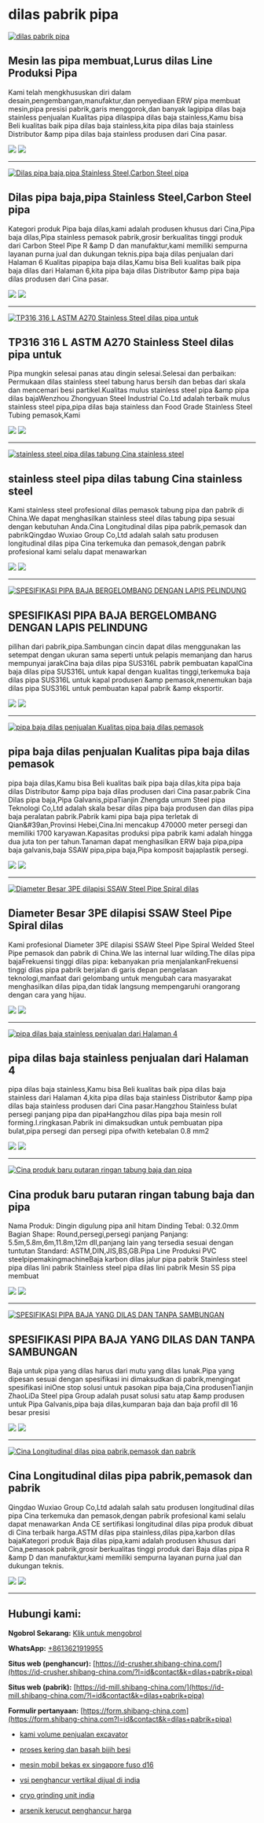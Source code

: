 # dilas pabrik pipa

<a href="https://swt.shibang-china.com/?l=id&img&k=dilas+pabrik+pipa" target="_blank">![dilas pabrik pipa](http://static.shibang-china.com/all-800x300/1073.jpg)</a>

## Mesin las pipa membuat,Lurus dilas Line Produksi Pipa
Kami telah mengkhususkan diri dalam desain,pengembangan,manufaktur,dan penyediaan ERW pipa membuat mesin,pipa presisi pabrik,garis menggorok,dan banyak lagipipa dilas baja stainless penjualan Kualitas pipa dilaspipa dilas baja stainless,Kamu bisa Beli kualitas baik pipa dilas baja stainless,kita pipa dilas baja stainless Distributor &amp pipa dilas baja stainless produsen dari Cina pasar.


<a href="https://whatsapp.shibangsoft.com/WhatsApp.php" target="_blank" title="WhatsApp">![](http://static.shibang-china.com/icon/whatsapp.png)</a> <a href="https://swt.shibang-china.com/?l=id&icon&k=dilas+pabrik+pipa" target="_blank">![](http://static.shibang-china.com/icon/chat-id.png)</a>

---

<a href="https://swt.shibang-china.com/?l=id&img&k=dilas+pabrik+pipa" target="_blank">![Dilas pipa baja,pipa Stainless Steel,Carbon Steel pipa](http://static.shibang-china.com/all-800x300/814.jpg)</a>

## Dilas pipa baja,pipa Stainless Steel,Carbon Steel pipa
Kategori produk Pipa baja dilas,kami adalah produsen khusus dari Cina,Pipa baja dilas,Pipa stainless pemasok pabrik,grosir berkualitas tinggi produk dari Carbon Steel Pipe R &amp D dan manufaktur,kami memiliki sempurna layanan purna jual dan dukungan teknis.pipa baja dilas penjualan dari Halaman 6 Kualitas pipapipa baja dilas,Kamu bisa Beli kualitas baik pipa baja dilas dari Halaman 6,kita pipa baja dilas Distributor &amp pipa baja dilas produsen dari Cina pasar.


<a href="https://whatsapp.shibangsoft.com/WhatsApp.php" target="_blank" title="WhatsApp">![](http://static.shibang-china.com/icon/whatsapp.png)</a> <a href="https://swt.shibang-china.com/?l=id&icon&k=dilas+pabrik+pipa" target="_blank">![](http://static.shibang-china.com/icon/chat-id.png)</a>

---

<a href="https://swt.shibang-china.com/?l=id&img&k=dilas+pabrik+pipa" target="_blank">![TP316 316 L ASTM A270 Stainless Steel dilas pipa untuk](http://static.shibang-china.com/all-800x300/1524.jpg)</a>

## TP316 316 L ASTM A270 Stainless Steel dilas pipa untuk
Pipa mungkin selesai panas atau dingin selesai.Selesai dan perbaikan: Permukaan dilas stainless steel tabung harus bersih dan bebas dari skala dan mencemari besi partikel.Kualitas mulus stainless steel pipa &amp pipa dilas bajaWenzhou Zhongyuan Steel Industrial Co.Ltd adalah terbaik mulus stainless steel pipa,pipa dilas baja stainless dan Food Grade Stainless Steel Tubing pemasok,Kami


<a href="https://whatsapp.shibangsoft.com/WhatsApp.php" target="_blank" title="WhatsApp">![](http://static.shibang-china.com/icon/whatsapp.png)</a> <a href="https://swt.shibang-china.com/?l=id&icon&k=dilas+pabrik+pipa" target="_blank">![](http://static.shibang-china.com/icon/chat-id.png)</a>

---

<a href="https://swt.shibang-china.com/?l=id&img&k=dilas+pabrik+pipa" target="_blank">![stainless steel pipa dilas tabung Cina stainless steel](http://static.shibang-china.com/all-800x300/699.jpg)</a>

## stainless steel pipa dilas tabung Cina stainless steel
Kami stainless steel profesional dilas pemasok tabung pipa dan pabrik di China.We dapat menghasilkan stainless steel dilas tabung pipa sesuai dengan kebutuhan Anda.Cina Longitudinal dilas pipa pabrik,pemasok dan pabrikQingdao Wuxiao Group Co,Ltd adalah salah satu produsen longitudinal dilas pipa Cina terkemuka dan pemasok,dengan pabrik profesional kami selalu dapat menawarkan


<a href="https://whatsapp.shibangsoft.com/WhatsApp.php" target="_blank" title="WhatsApp">![](http://static.shibang-china.com/icon/whatsapp.png)</a> <a href="https://swt.shibang-china.com/?l=id&icon&k=dilas+pabrik+pipa" target="_blank">![](http://static.shibang-china.com/icon/chat-id.png)</a>

---

<a href="https://swt.shibang-china.com/?l=id&img&k=dilas+pabrik+pipa" target="_blank">![SPESIFIKASI PIPA BAJA BERGELOMBANG DENGAN LAPIS PELINDUNG](http://static.shibang-china.com/all-800x300/1139.jpg)</a>

## SPESIFIKASI PIPA BAJA BERGELOMBANG DENGAN LAPIS PELINDUNG
pilihan dari pabrik,pipa.Sambungan cincin dapat dilas menggunakan las setempat dengan ukuran sama seperti untuk pelapis memanjang dan harus mempunyai jarakCina baja dilas pipa SUS316L pabrik pembuatan kapalCina baja dilas pipa SUS316L untuk kapal dengan kualitas tinggi,terkemuka baja dilas pipa SUS316L untuk kapal produsen &amp pemasok,menemukan baja dilas pipa SUS316L untuk pembuatan kapal pabrik &amp eksportir.


<a href="https://whatsapp.shibangsoft.com/WhatsApp.php" target="_blank" title="WhatsApp">![](http://static.shibang-china.com/icon/whatsapp.png)</a> <a href="https://swt.shibang-china.com/?l=id&icon&k=dilas+pabrik+pipa" target="_blank">![](http://static.shibang-china.com/icon/chat-id.png)</a>

---

<a href="https://swt.shibang-china.com/?l=id&img&k=dilas+pabrik+pipa" target="_blank">![pipa baja dilas penjualan Kualitas pipa baja dilas pemasok](http://static.shibang-china.com/all-800x300/1390.jpg)</a>

## pipa baja dilas penjualan Kualitas pipa baja dilas pemasok
pipa baja dilas,Kamu bisa Beli kualitas baik pipa baja dilas,kita pipa baja dilas Distributor &amp pipa baja dilas produsen dari Cina pasar.pabrik Cina Dilas pipa baja,Pipa Galvanis,pipaTianjin Zhengda umum Steel pipa Teknologi Co,Ltd adalah skala besar dilas pipa baja produsen dan dilas pipa baja peralatan pabrik.Pabrik kami pipa baja pipa terletak di Qian&#39an,Provinsi Hebei,Cina.Ini mencakup 470000 meter persegi dan memiliki 1700 karyawan.Kapasitas produksi pipa pabrik kami adalah hingga dua juta ton per tahun.Tanaman dapat menghasilkan ERW baja pipa,pipa baja galvanis,baja SSAW pipa,pipa baja,Pipa komposit bajaplastik persegi.


<a href="https://whatsapp.shibangsoft.com/WhatsApp.php" target="_blank" title="WhatsApp">![](http://static.shibang-china.com/icon/whatsapp.png)</a> <a href="https://swt.shibang-china.com/?l=id&icon&k=dilas+pabrik+pipa" target="_blank">![](http://static.shibang-china.com/icon/chat-id.png)</a>

---

<a href="https://swt.shibang-china.com/?l=id&img&k=dilas+pabrik+pipa" target="_blank">![Diameter Besar 3PE dilapisi SSAW Steel Pipe Spiral dilas](http://static.shibang-china.com/all-800x300/203.jpg)</a>

## Diameter Besar 3PE dilapisi SSAW Steel Pipe Spiral dilas
Kami profesional Diameter 3PE dilapisi SSAW Steel Pipe Spiral Welded Steel Pipe pemasok dan pabrik di China.We las internal luar wilding.The dilas pipa bajaFrekuensi tinggi dilas pipa: kebanyakan pria menjalankanFrekuensi tinggi dilas pipa pabrik berjalan di garis depan pengelasan teknologi,manfaat dari gelombang untuk mengubah cara masyarakat menghasilkan dilas pipa,dan tidak langsung mempengaruhi orangorang dengan cara yang hijau.


<a href="https://whatsapp.shibangsoft.com/WhatsApp.php" target="_blank" title="WhatsApp">![](http://static.shibang-china.com/icon/whatsapp.png)</a> <a href="https://swt.shibang-china.com/?l=id&icon&k=dilas+pabrik+pipa" target="_blank">![](http://static.shibang-china.com/icon/chat-id.png)</a>

---

<a href="https://swt.shibang-china.com/?l=id&img&k=dilas+pabrik+pipa" target="_blank">![pipa dilas baja stainless penjualan dari Halaman 4](http://static.shibang-china.com/all-800x300/707.jpg)</a>

## pipa dilas baja stainless penjualan dari Halaman 4
pipa dilas baja stainless,Kamu bisa Beli kualitas baik pipa dilas baja stainless dari Halaman 4,kita pipa dilas baja stainless Distributor &amp pipa dilas baja stainless produsen dari Cina pasar.Hangzhou Stainless bulat persegi panjang pipa dan pipaHangzhou dilas pipa baja mesin roll forming.I.ringkasan.Pabrik ini dimaksudkan untuk pembuatan pipa bulat,pipa persegi dan persegi pipa ofwith ketebalan 0.8 mm2


<a href="https://whatsapp.shibangsoft.com/WhatsApp.php" target="_blank" title="WhatsApp">![](http://static.shibang-china.com/icon/whatsapp.png)</a> <a href="https://swt.shibang-china.com/?l=id&icon&k=dilas+pabrik+pipa" target="_blank">![](http://static.shibang-china.com/icon/chat-id.png)</a>

---

<a href="https://swt.shibang-china.com/?l=id&img&k=dilas+pabrik+pipa" target="_blank">![Cina produk baru putaran ringan tabung baja dan pipa](http://static.shibang-china.com/all-800x300/1392.jpg)</a>

## Cina produk baru putaran ringan tabung baja dan pipa
Nama Produk: Dingin digulung pipa anil hitam Dinding Tebal: 0.32.0mm Bagian Shape: Round,persegi,persegi panjang Panjang: 5.5m,5.8m,6m,11.8m,12m dll,panjang lain yang tersedia sesuai dengan tuntutan Standard: ASTM,DIN,JIS,BS,GB.Pipa Line Produksi PVC steelpipemakingmachineBaja karbon dilas jalur pipa pabrik Stainless steel pipa dilas lini pabrik Stainless steel pipa dilas lini pabrik Mesin SS pipa membuat


<a href="https://whatsapp.shibangsoft.com/WhatsApp.php" target="_blank" title="WhatsApp">![](http://static.shibang-china.com/icon/whatsapp.png)</a> <a href="https://swt.shibang-china.com/?l=id&icon&k=dilas+pabrik+pipa" target="_blank">![](http://static.shibang-china.com/icon/chat-id.png)</a>

---

<a href="https://swt.shibang-china.com/?l=id&img&k=dilas+pabrik+pipa" target="_blank">![SPESIFIKASI PIPA BAJA YANG DILAS DAN TANPA SAMBUNGAN](http://static.shibang-china.com/all-800x300/1423.jpg)</a>

## SPESIFIKASI PIPA BAJA YANG DILAS DAN TANPA SAMBUNGAN
Baja untuk pipa yang dilas harus dari mutu yang dilas lunak.Pipa yang dipesan sesuai dengan spesifikasi ini dimaksudkan di pabrik,mengingat spesifikasi iniOne stop solusi untuk pasokan pipa baja,Cina produsenTianjin ZhaoLiDa Steel pipa Group adalah pusat solusi satu atap &amp produsen untuk Pipa Galvanis,pipa baja dilas,kumparan baja dan baja profil dll 16 besar presisi


<a href="https://whatsapp.shibangsoft.com/WhatsApp.php" target="_blank" title="WhatsApp">![](http://static.shibang-china.com/icon/whatsapp.png)</a> <a href="https://swt.shibang-china.com/?l=id&icon&k=dilas+pabrik+pipa" target="_blank">![](http://static.shibang-china.com/icon/chat-id.png)</a>

---

<a href="https://swt.shibang-china.com/?l=id&img&k=dilas+pabrik+pipa" target="_blank">![Cina Longitudinal dilas pipa pabrik,pemasok dan pabrik](http://static.shibang-china.com/all-800x300/86.jpg)</a>

## Cina Longitudinal dilas pipa pabrik,pemasok dan pabrik
Qingdao Wuxiao Group Co,Ltd adalah salah satu produsen longitudinal dilas pipa Cina terkemuka dan pemasok,dengan pabrik profesional kami selalu dapat menawarkan Anda CE sertifikasi longitudinal dilas pipa produk dibuat di Cina terbaik harga.ASTM dilas pipa stainless,dilas pipa,karbon dilas bajaKategori produk Baja dilas pipa,kami adalah produsen khusus dari Cina,pemasok pabrik,grosir berkualitas tinggi produk dari Baja dilas pipa R &amp D dan manufaktur,kami memiliki sempurna layanan purna jual dan dukungan teknis.


<a href="https://whatsapp.shibangsoft.com/WhatsApp.php" target="_blank" title="WhatsApp">![](http://static.shibang-china.com/icon/whatsapp.png)</a> <a href="https://swt.shibang-china.com/?l=id&icon&k=dilas+pabrik+pipa" target="_blank">![](http://static.shibang-china.com/icon/chat-id.png)</a>

---
## Hubungi kami:

**Ngobrol Sekarang:** [Klik untuk mengobrol](https://swt.shibang-china.com?l=id&contact&k=dilas+pabrik+pipa)

**WhatsApp:**  [+8613621919955](https://whatsapp.shibangsoft.com/WhatsApp.php)

**Situs web (penghancur):** [https://id-crusher.shibang-china.com/](https://id-crusher.shibang-china.com/?l=id&contact&k=dilas+pabrik+pipa)

**Situs web (pabrik):** [https://id-mill.shibang-china.com/](https://id-mill.shibang-china.com/?l=id&contact&k=dilas+pabrik+pipa)

**Formulir pertanyaan:** [https://form.shibang-china.com](https://form.shibang-china.com?l=id&contact&k=dilas+pabrik+pipa)

* [kami volume penjualan excavator](../19/kami%20volume%20penjualan%20excavator.md)

* [proses kering dan basah bijih besi](../27/proses%20kering%20dan%20basah%20bijih%20besi.md)

* [mesin mobil bekas ex singapore fuso d16](../25/mesin%20mobil%20bekas%20ex%20singapore%20fuso%20d16.md)

* [vsi penghancur vertikal dijual di india](../24/vsi%20penghancur%20vertikal%20dijual%20di%20india.md)

* [cryo grinding unit india](../27/cryo%20grinding%20unit%20india.md)

* [arsenik kerucut penghancur harga](../20/arsenik%20kerucut%20penghancur%20harga.md)